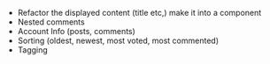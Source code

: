 - Refactor the displayed content (title etc,) make it into a component
- Nested comments
- Account Info (posts, comments)
- Sorting (oldest, newest, most voted, most commented)
- Tagging
